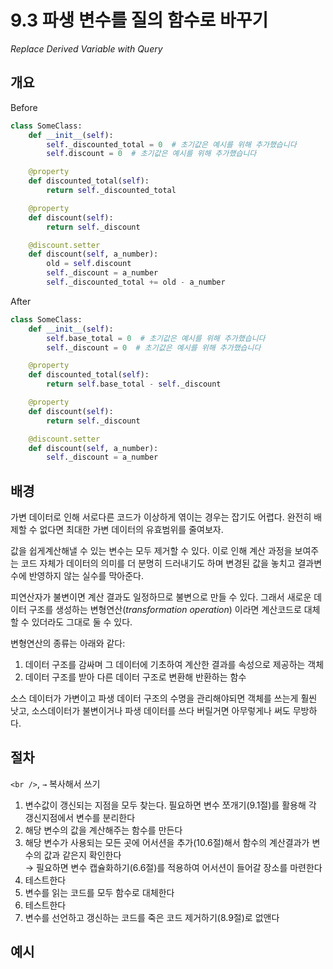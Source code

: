 # 9.3 파생 변수를 질의 함수로 바꾸기

_Replace Derived Variable with Query_

## 개요

Before

```python
class SomeClass:
    def __init__(self):
        self._discounted_total = 0  # 초기값은 예시를 위해 추가했습니다
        self.discount = 0  # 초기값은 예시를 위해 추가했습니다

    @property
    def discounted_total(self):
        return self._discounted_total

    @property
    def discount(self):
        return self._discount

    @discount.setter
    def discount(self, a_number):
        old = self.discount
        self._discount = a_number
        self._discounted_total += old - a_number
```

After

```python
class SomeClass:
    def __init__(self):
        self.base_total = 0  # 초기값은 예시를 위해 추가했습니다
        self._discount = 0  # 초기값은 예시를 위해 추가했습니다

    @property
    def discounted_total(self):
        return self.base_total - self._discount

    @property
    def discount(self):
        return self._discount

    @discount.setter
    def discount(self, a_number):
        self._discount = a_number
```

## 배경

가변 데이터로 인해 서로다른 코드가 이상하게 엮이는 경우는 잡기도 어렵다. 완전히 배제할 수 없다면 최대한 가변 데이터의 유효범위를 줄여보자.

값을 쉽게계산해낼 수 있는 변수는 모두 제거할 수 있다. 이로 인해 계산 과정을 보여주는 코드 자체가 데이터의 의미를 더 분명히 드러내기도 하며 변경된 값을 놓치고 결과변수에 반영하지 않는 실수를 막아준다.

피연산자가 불변이면 계산 결과도 일정하므로 불변으로 만들 수 있다. 그래서 새로운 데이터 구조를 생성하는 변형연산(_transformation operation_) 이라면 계산코드로 대체할 수 있더라도 그대로 둘 수 있다.

변형연산의 종류는 아래와 같다:
1. 데이터 구조를 감싸며 그 데이터에 기초하여 계산한 결과를 속성으로 제공하는 객체
2. 데이터 구조를 받아 다른 데이터 구조로 변환해 반환하는 함수

소스 데이터가 가변이고 파생 데이터 구조의 수명을 관리해야되면 객체를 쓰는게 훨씬 낫고, 소스데이터가 불변이거나 파생 데이터를 쓰다 버릴거면 아무렇게나 써도 무방하다.

## 절차

`<br />`, `→` 복사해서 쓰기

1. 변수값이 갱신되는 지점을 모두 찾는다. 필요하면 변수 쪼개기(9.1절)를 활용해 각 갱신지점에서 변수를 분리한다
2. 해당 변수의 값을 계산해주는 함수를 만든다
3. 해당 변수가 사용되는 모든 곳에 어서션을 추가(10.6절)해서 함수의 계산결과가 변수의 값과 같은지 확인한다 <br />
→ 필요하면 변수 캡슐화하기(6.6절)를 적용하여 어서션이 들어갈 장소를 마련한다
4. 테스트한다
5. 변수를 읽는 코드를 모두 함수로 대체한다
6. 테스트한다
7. 변수를 선언하고 갱신하는 코드를 죽은 코드 제거하기(8.9절)로 없앤다

## 예시

